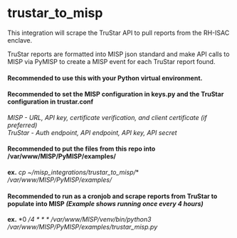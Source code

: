 # trustar_to_misp

This integration will scrape the TruStar API to pull reports from the RH-ISAC enclave.  

TruStar reports are formatted into MISP json standard and make API calls to MISP via PyMISP to create a MISP event for each TruStar report found.  
  
#### Recommended to use this with your Python virtual environment.  
  
#### Recommended to set the MISP configuration in keys.py and the TruStar configuration in trustar.conf  

  *MISP - URL, API key, certificate verification, and client certificate (if preferred)*  
  *TruStar - Auth endpoint, API endpoint, API key, API secret*  
  
#### Recommended to put the files from this repo into /var/www/MISP/PyMISP/examples/  

  **ex.** *cp ~/misp_integrations/trustar_to_misp/** */var/www/MISP/PyMISP/examples/*  
  
#### Recommended to run as a cronjob and scrape reports from TruStar to populate into MISP *(Example shows running once every 4 hours)*  

  **ex.** *0 */4 * * * /var/www/MISP/venv/bin/python3 /var/www/MISP/PyMISP/examples/trustar_misp.py*  
 

